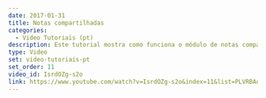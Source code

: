 ```yaml
---
date: 2017-01-31
title: Notas compartilhadas
categories:
  - Video Tutoriais (pt)
description: Este tutorial mostra como funciona o módulo de notas compartilhadas no Mconf
type: Video
set: video-tutoriais-pt
set_order: 11
video_id: IsrdOZg-s2o
link: https://www.youtube.com/watch?v=IsrdOZg-s2o&index=11&list=PLVRBAdFv0iD_Cuj67ku9GYsO-BHcK34y5
---
```

